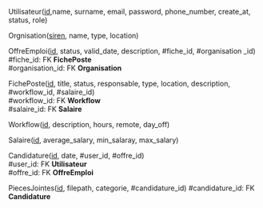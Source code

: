 Utilisateur(<ins>id</ins>,name, surname, email, password, phone_number, create_at, status, role)

Orgnisation(<ins>siren</ins>, name, type, location)

OffreEmploi(<ins>id</ins>, status, valid_date, description, #fiche_id, #organisation _id) 
<br />#fiche_id: FK **FichePoste** 
<br />#organisation_id: FK **Organisation**

FichePoste(<ins>id</ins>, title, status, responsable, type, location, description, #workflow_id, #salaire_id)
<br />#workflow_id: FK **Workflow** 
<br />#salaire_id: FK **Salaire**

Workflow(<ins>id</ins>, description, hours, remote, day_off)

Salaire(<ins>id</ins>, average_salary, min_salaray, max_salary)

Candidature(<ins>id</ins>, date, #user_id, #offre_id)
<br />#user_id: FK **Utilisateur**
<br />#offre_id: FK **OffreEmploi**

PiecesJointes(<ins>id</ins>, filepath, categorie, #candidature_id)
#candidature_id: FK **Candidature**

